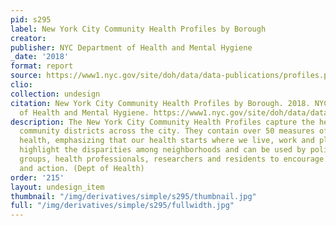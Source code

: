 ```yaml
---
pid: s295
label: New York City Community Health Profiles by Borough
creator:
publisher: NYC Department of Health and Mental Hygiene
_date: '2018'
format: report
source: https://www1.nyc.gov/site/doh/data/data-publications/profiles.page#bx
clio:
collection: undesign
citation: New York City Community Health Profiles by Borough. 2018. NYC Department
  of Health and Mental Hygiene. https://www1.nyc.gov/site/doh/data/data-publications/profiles.page#bx
description: The New York City Community Health Profiles capture the health of 59
  community districts across the city. They contain over 50 measures of neighborhood
  health, emphasizing that our health starts where we live, work and play. These reports
  highlight the disparities among neighborhoods and can be used by policymakers, community
  groups, health professionals, researchers and residents to encourage community engagement
  and action. (Dept of Health)
order: '215'
layout: undesign_item
thumbnail: "/img/derivatives/simple/s295/thumbnail.jpg"
full: "/img/derivatives/simple/s295/fullwidth.jpg"
---
```

